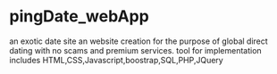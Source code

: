# pingDate_webApp
an exotic date site 
an website creation for the purpose of global direct dating with no scams and premium services.
tool for implementation includes HTML,CSS,Javascript,boostrap,SQL,PHP,JQuery
